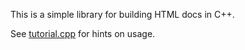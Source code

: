 This is a simple library for building HTML docs in C++.

See [tutorial.cpp](https://github.com/melted/html/blob/master/tutorial.cpp) for hints on usage.